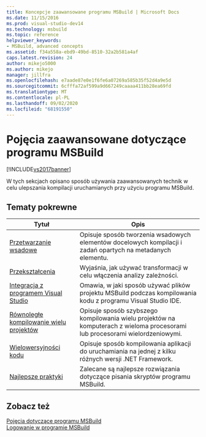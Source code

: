 ```yaml
---
title: Koncepcje zaawansowane programu MSBuild | Microsoft Docs
ms.date: 11/15/2016
ms.prod: visual-studio-dev14
ms.technology: msbuild
ms.topic: reference
helpviewer_keywords:
- MSBuild, advanced concepts
ms.assetid: f34a558a-ebd9-49bd-8510-32a2b581a4af
caps.latest.revision: 24
author: mikejo5000
ms.author: mikejo
manager: jillfra
ms.openlocfilehash: e7aade87e0e1f6fe6a07269a585b35f52d4a9e5d
ms.sourcegitcommit: 6cfffa72af599a9d667249caaaa411bb28ea69fd
ms.translationtype: MT
ms.contentlocale: pl-PL
ms.lasthandoff: 09/02/2020
ms.locfileid: "68191550"
---
```

# <a name="msbuild-advanced-concepts"></a>Pojęcia zaawansowane dotyczące programu MSBuild
[!INCLUDE[vs2017banner](../includes/vs2017banner.md)]

W tych sekcjach opisano sposób używania zaawansowanych technik w celu ulepszania kompilacji uruchamianych przy użyciu programu MSBuild.  
  
## <a name="related-topics"></a>Tematy pokrewne  
  
|Tytuł|Opis|  
|-----------|-----------------|  
|[Przetwarzanie wsadowe](../msbuild/msbuild-batching.md)|Opisuje sposób tworzenia wsadowych elementów docelowych kompilacji i zadań opartych na metadanych elementu.|  
|[Przekształcenia](../msbuild/msbuild-transforms.md)|Wyjaśnia, jak używać transformacji w celu włączenia analizy zależności.|  
|[Integracja z programem Visual Studio](../msbuild/visual-studio-integration-msbuild.md)|Omawia, w jaki sposób używać plików projektu MSBuild podczas kompilowania kodu z programu Visual Studio IDE.|  
|[Równoległe kompilowanie wielu projektów](../msbuild/building-multiple-projects-in-parallel-with-msbuild.md)|Opisuje sposób szybszego kompilowania wielu projektów na komputerach z wieloma procesorami lub procesorami wielordzeniowymi.|  
|[Wielowersyjności kodu](../msbuild/msbuild-multitargeting-overview.md)|Opisuje sposób kompilowania aplikacji do uruchamiania na jednej z kilku różnych wersji .NET Framework.|  
|[Najlepsze praktyki](../msbuild/msbuild-best-practices.md)|Zalecane są najlepsze rozwiązania dotyczące pisania skryptów programu MSBuild.|  
  
## <a name="see-also"></a>Zobacz też  
 [Pojęcia dotyczące programu MSBuild](../msbuild/msbuild-concepts.md)   
 [Logowanie w programie MSBuild](../msbuild/logging-in-msbuild.md)

